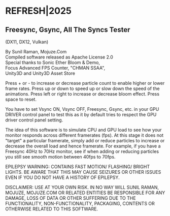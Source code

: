 # REFRESH|2025
## Freesync, Gsync, All The Syncs Tester  
(DX11, DX12, Vulkan)

By Sunil Raman, Mojuze.Com  
Compiled software released as Apache License 2.0  
Special thanks to Sonic Ether Bloom & Demo,  
Focus Advanced FPS Counter, "CHMAN SSAA",  
Unity3D and Unity3D Asset Store

Press + or - to increase or decrease particle count to enable higher or lower frame rates. Press up or down to speed up or slow down the speed of the animations. Press left or right to increase or decrease bloom effect. Press space to reset.

You have to set Vsync ON, Vsync OFF, Freesync, Gsync, etc. in your GPU DRIVER control panel to test this as it by default tries to respect the GPU driver control panel setting.

The idea of this software is to simulate CPU and GPU load to see how your monitor responds across different framerates (fps). At this stage it does not "target" a particular framerate, simply add or reduce particles to increase or decrease the overall load and hence framerate. For example, if you have a Freesync 40Hz to 70Hz monitor, see if when adding or reducing particles you still see smooth motion between 40fps to 70fps.

EPILEPSY WARNING: CONTAINS FAST MOTION/ FLASHING/ BRIGHT LIGHTS. BE AWARE THAT THIS MAY CAUSE SEIZURES OR OTHER ISSUES EVEN IF YOU DO NOT HAVE A HISTORY OF EPILEPSY.

DISCLAIMER: USE AT YOUR OWN RISK. IN NO WAY WILL SUNIL RAMAN, MOJUZE, MOJUZE.COM OR RELATED ENTITIES BE RESPONSIBLE FOR ANY DAMAGE, LOSS OF DATA OR OTHER SUFFERING DUE TO THE FUNCTIONALITY, NON-FUNCTIONALITY, PACKAGING, CONTENTS OR OTHERWISE RELATED TO THIS SOFTWARE.

